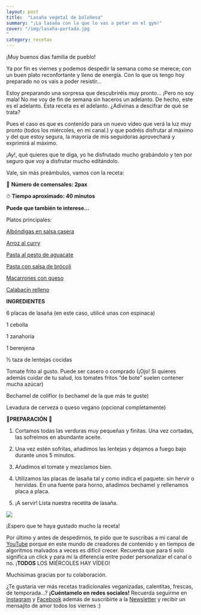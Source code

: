 ```yaml
---
layout: post 
title:  "Lasaña vegetal de boloñesa"
summary: "¡La lasaña con la que lo vas a petar en el gym!"
cover: "/img/lasaña-portada.jpg
"
category: recetas
---
```



¡Muy buenos días familia de pueblo!


Ya por fin es viernes y podemos despedir la semana como se merece; con un  buen plato reconfortante y lleno de energía. Con lo que os tengo hoy preparado no os vais a poder resistir…



Estoy preparando una sorpresa que descubriréis muy pronto… ¡Pero no soy mala! No me voy de fin de semana sin haceros un adelanto. De hecho, este es el adelanto. Esta receta es el adelanto. ¿Adivinas a descifrar de qué se trata?


Pues el caso es que es contenido para un nuevo vídeo que verá la luz muy pronto (todos los miércoles, en mi canal.) y que podréis disfrutar al máximo y del que estoy segura, la mayoría de mis seguidoras aprovechará y exprimirá al máximo. 


¡Ay!, qué quieres que te diga, yo he disfrutado mucho grabándolo y ten por seguro que voy a disfrutar mucho editándolo. 


Vale, sin más preámbulos, vamos con la receta:





🍴  **Número de comensales:  2pax**

⏱ **Tiempo aproximado: 40 minutos**



**Puede que también te interese...**


Platos principales:


[Albóndigas en salsa casera](https://laveganadepueblo.com/recetas/2019/07/01/albondigas-en-salsa-casera/)

[Arroz al curry](https://laveganadepueblo.com/recetas/2019/06/25/Arroz-al-curry/)

[Pasta al pesto de aguacate](https://laveganadepueblo.com/recetas/2019/06/10/Pesto-Aguacate/)

[Pasta con salsa de brócoli](https://laveganadepueblo.com/recetas/2019/06/01/pasta-con-salsa-de-brocoli/)

[Macarrones con queso](https://laveganadepueblo.com/recetas/2019/06/07/Mac-and-Cheese-Vegan/)

[Calabacín relleno](https://laveganadepueblo.com/recetas/2019/08/07/Calabacin-relleno/)


**INGREDIENTES**


6 placas de lasaña (en este caso, utilicé unas con espinaca)


1 cebolla


1 zanahoria


1 berenjena


½ taza de lentejas cocidas


Tomate frito al gusto. Puede ser casero o comprado (¡Ojo! Si quieres además cuidar de tu salud, los tomates fritos “de bote” suelen contener mucha azúcar)



Bechamel de coliflor (o bechamel de la que más te guste)


Levadura de cerveza o queso vegano (opcional completamente)




🥣**PREPARACIÓN** 🥣


1.  Cortamos todas las verduras muy pequeñas y finitas. Una vez cortadas, las sofreímos en abundante aceite.



2. Una vez estén sofritas, añadimos las lentejas y dejamos a fuego bajo durante unos 5 minutos.


3. Añadimos el tomate y mezclamos bien.


4. Utilizamos las placas de lasaña tal y como indica el paquete: sin hervir o hervidas. En una fuente para horno, añadimos bechamel y rellenamos placa a placa.


5. ¡A servir! Lista nuestra recetita de lasaña.
⠀


![](/img/lasaña-vegetal.JPG)






¡Espero que te haya gustado mucho la receta!




Por último y antes de despedirnos, te pido que te suscribas a mi canal de [YouTube](https://www.youtube.com/channel/UCpwpKnkPezvXFnVyzCWadIQ) porque en este mundo de creadores de contenido y en tiempos de algoritmos malvados a veces es difícil crecer. Recuerda que para ti solo significa un click y para mí la diferencia entre poder personalizar el canal o no. ¡**TODOS** LOS MIÉRCOLES HAY VÍDEO! 



Muchísimas gracias por tu colaboración.



¿Te gustaría ver más recetas tradicionales veganizadas, calentitas, frescas, de temporada...? **¡Cuéntamelo en redes sociales!** Recuerda seguirme en [Instagram](https://www.instagram.com/laveganadepueblo/?hl=es) y [Facebook](https://www.facebook.com/laveganadepueblo/) además de suscribirte a la [Newsletter](https://laveganadepueblo.com/newsletter/) y recibir un mensajito de amor todos los viernes :) 
